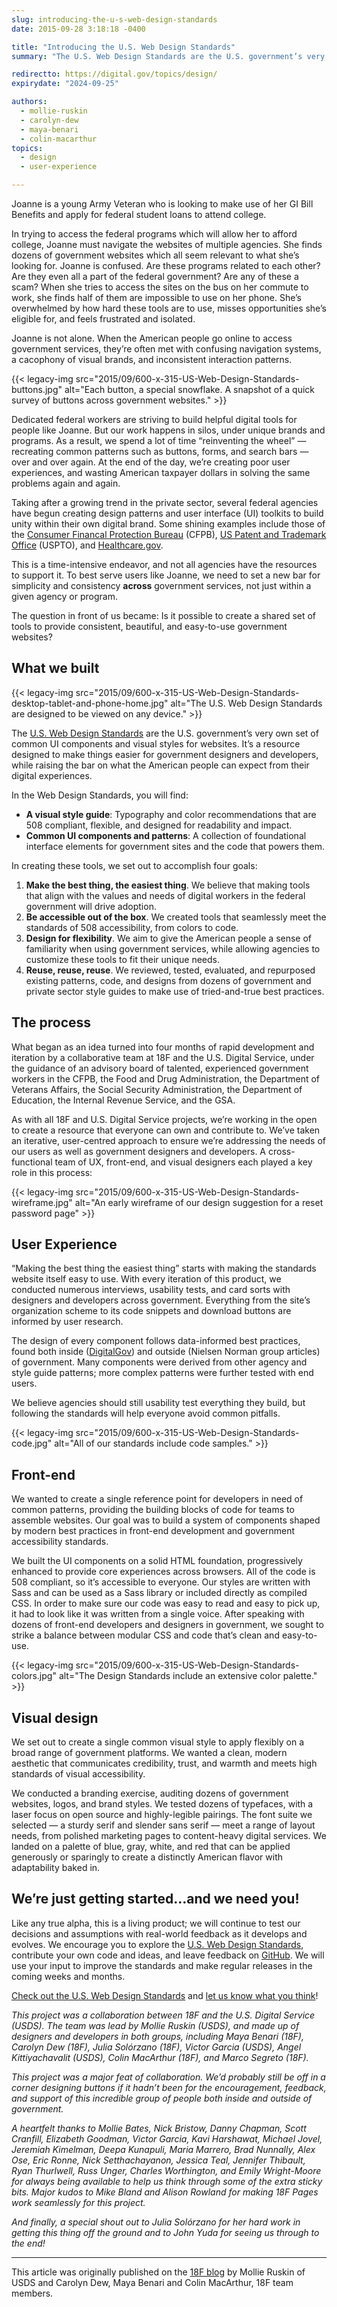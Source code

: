 ```yaml
---
slug: introducing-the-u-s-web-design-standards
date: 2015-09-28 3:18:18 -0400

title: "Introducing the U.S. Web Design Standards"
summary: "The U.S. Web Design Standards are the U.S. government’s very own set of common UI components and visual styles for websites. It’s a resource designed to make things easier for government designers and developers, while raising the bar on what the American people can expect from their digital experiences."

redirectto: https://digital.gov/topics/design/
expirydate: "2024-09-25"

authors:
  - mollie-ruskin
  - carolyn-dew
  - maya-benari
  - colin-macarthur
topics:
  - design
  - user-experience

---
```


Joanne is a young Army Veteran who is looking to make use of her GI Bill Benefits and apply for federal student loans to attend college.

In trying to access the federal programs which will allow her to afford college, Joanne must navigate the websites of multiple agencies. She finds dozens of government websites which all seem relevant to what she’s looking for. Joanne is confused. Are these programs related to each other? Are they even all a part of the federal government? Are any of these a scam? When she tries to access the sites on the bus on her commute to work, she finds half of them are impossible to use on her phone. She’s overwhelmed by how hard these tools are to use, misses opportunities she’s eligible for, and feels frustrated and isolated.

Joanne is not alone. When the American people go online to access government services, they’re often met with confusing navigation systems, a cacophony of visual brands, and inconsistent interaction patterns.

{{< legacy-img src="2015/09/600-x-315-US-Web-Design-Standards-buttons.jpg" alt="Each button, a special snowflake. A snapshot of a quick survey of buttons across government websites." >}}

Dedicated federal workers are striving to build helpful digital tools for people like Joanne. But our work happens in silos, under unique brands and programs. As a result, we spend a lot of time “reinventing the wheel” — recreating common patterns such as buttons, forms, and search bars — over and over again. At the end of the day, we’re creating poor user experiences, and wasting American taxpayer dollars in solving the same problems again and again.

Taking after a growing trend in the private sector, several federal agencies have begun creating design patterns and user interface (UI) toolkits to build unity within their own digital brand. Some shining examples include those of the [Consumer Financal Protection Bureau](https://cfpb.github.io/design-manual/) (CFPB), [US Patent and Trademark Office](http://uspto.github.io/designpatterns/) (USPTO), and [Healthcare.gov](http://styleguide.healthcare.gov/).

This is a time-intensive endeavor, and not all agencies have the resources to support it. To best serve users like Joanne, we need to set a new bar for simplicity and consistency **across** government services, not just within a given agency or program.

The question in front of us became: Is it possible to create a shared set of tools to provide consistent, beautiful, and easy-to-use government websites?

## What we built

{{< legacy-img src="2015/09/600-x-315-US-Web-Design-Standards-desktop-tablet-and-phone-home.jpg" alt="The U.S. Web Design Standards are designed to be viewed on any device." >}}

The [U.S. Web Design Standards](https://playbook.cio.gov/designstandards) are the U.S. government’s very own set of common UI components and visual styles for websites. It’s a resource designed to make things easier for government designers and developers, while raising the bar on what the American people can expect from their digital experiences.

In the Web Design Standards, you will find:

  * **A visual style guide**: Typography and color recommendations that are 508 compliant, flexible, and designed for readability and impact.
  * **Common UI components and patterns**: A collection of foundational interface elements for government sites and the code that powers them.

In creating these tools, we set out to accomplish four goals:

  1. **Make the best thing, the easiest thing**. We believe that making tools that align with the values and needs of digital workers in the federal government will drive adoption.
  2. **Be accessible out of the box**. We created tools that seamlessly meet the standards of 508 accessibility, from colors to code.
  3. **Design for flexibility**. We aim to give the American people a sense of familiarity when using government services, while allowing agencies to customize these tools to fit their unique needs.
  4. **Reuse, reuse, reuse**. We reviewed, tested, evaluated, and repurposed existing patterns, code, and designs from dozens of government and private sector style guides to make use of tried-and-true best practices.

## The process

What began as an idea turned into four months of rapid development and iteration by a collaborative team at 18F and the U.S. Digital Service, under the guidance of an advisory board of talented, experienced government workers in the CFPB, the Food and Drug Administration, the Department of Veterans Affairs, the Social Security Administration, the Department of Education, the Internal Revenue Service, and the GSA.

As with all 18F and U.S. Digital Service projects, we’re working in the open to create a resource that everyone can own and contribute to. We’ve taken an iterative, user-centred approach to ensure we’re addressing the needs of our users as well as government designers and developers. A cross-functional team of UX, front-end, and visual designers each played a key role in this process:

{{< legacy-img src="2015/09/600-x-315-US-Web-Design-Standards-wireframe.jpg" alt="An early wireframe of our design suggestion for a reset password page" >}}

## User Experience

“Making the best thing the easiest thing” starts with making the standards website itself easy to use. With every iteration of this product, we conducted numerous interviews, usability tests, and card sorts with designers and developers across government. Everything from the site’s organization scheme to its code snippets and download buttons are informed by user research.

The design of every component follows data-informed best practices, found both inside ([DigitalGov](https://digital.gov/)) and outside (Nielsen Norman group articles) of government. Many components were derived from other agency and style guide patterns; more complex patterns were further tested with end users.

We believe agencies should still usability test everything they build, but following the standards will help everyone avoid common pitfalls.

{{< legacy-img src="2015/09/600-x-315-US-Web-Design-Standards-code.jpg" alt="All of our standards include code samples." >}}

## Front-end

We wanted to create a single reference point for developers in need of common patterns, providing the building blocks of code for teams to assemble websites. Our goal was to build a system of components shaped by modern best practices in front-end development and government accessibility standards.

We built the UI components on a solid HTML foundation, progressively enhanced to provide core experiences across browsers. All of the code is 508 compliant, so it’s accessible to everyone. Our styles are written with Sass and can be used as a Sass library or included directly as compiled CSS. In order to make sure our code was easy to read and easy to pick up, it had to look like it was written from a single voice. After speaking with dozens of front-end developers and designers in government, we sought to strike a balance between modular CSS and code that’s clean and easy-to-use.

{{< legacy-img src="2015/09/600-x-315-US-Web-Design-Standards-colors.jpg" alt="The Design Standards include an extensive color palette." >}}

## Visual design

We set out to create a single common visual style to apply flexibly on a broad range of government platforms. We wanted a clean, modern aesthetic that communicates credibility, trust, and warmth and meets high standards of visual accessibility.

We conducted a branding exercise, auditing dozens of government websites, logos, and brand styles. We tested dozens of typefaces, with a laser focus on open source and highly-legible pairings. The font suite we selected — a sturdy serif and slender sans serif — meet a range of layout needs, from polished marketing pages to content-heavy digital services. We landed on a palette of blue, gray, white, and red that can be applied generously or sparingly to create a distinctly American flavor with adaptability baked in.

## We’re just getting started&#8230;and we need you!

Like any true alpha, this is a living product; we will continue to test our decisions and assumptions with real-world feedback as it develops and evolves. We encourage you to explore the [U.S. Web Design Standards](https://playbook.cio.gov/designstandards), contribute your own code and ideas, and leave feedback on [GitHub](https://github.com/18F/web-design-standards). We will use your input to improve the standards and make regular releases in the coming weeks and months.

[Check out the U.S. Web Design Standards](https://playbook.cio.gov/designstandards) and [let us know what you think](https://github.com/18F/web-design-standards/issues)!

_This project was a collaboration between 18F and the U.S. Digital Service (USDS). The team was lead by Mollie Ruskin (USDS), and made up of designers and developers in both groups, including Maya Benari (18F), Carolyn Dew (18F), Julia Solórzano (18F), Victor Garcia (USDS), Angel Kittiyachavalit (USDS), Colin MacArthur (18F), and Marco Segreto (18F)._

_This project was a major feat of collaboration. We’d probably still be off in a corner designing buttons if it hadn’t been for the encouragement, feedback, and support of this incredible group of people both inside and outside of government._

_A heartfelt thanks to Mollie Bates, Nick Bristow, Danny Chapman, Scott Cranfill, Elizabeth Goodman, Victor Garcia, Kavi Harshawat, Michael Jovel, Jeremiah Kimelman, Deepa Kunapuli, Maria Marrero, Brad Nunnally, Alex Ose, Eric Ronne, Nick Setthachayanon, Jessica Teal, Jennifer Thibault, Ryan Thurlwell, Russ Unger, Charles Worthington, and Emily Wright-Moore for always being available to help us think through some of the extra sticky bits. Major kudos to Mike Bland and Alison Rowland for making 18F Pages work seamlessly for this project._

_And finally, a special shout out to Julia Solórzano for her hard work in getting this thing off the ground and to John Yuda for seeing us through to the end!_

---

This article was originally published on the [18F blog](https://18f.gsa.gov/2015/09/28/web-design-standards/) by Mollie Ruskin of USDS and Carolyn Dew, Maya Benari and Colin MacArthur, 18F team members.
